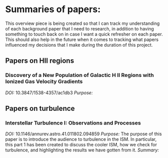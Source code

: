 # Summaries of papers:

This overview piece is being created so that I can track my understanding of each background paper that I need to research, in addition to having something to touch back on in case I want a quick refresher on each paper. This should also help in the future when it comes to tracking what papers influenced my decisions that I make during the duration of this project.

## Papers on HII regions
### Discovery of a New Population of Galactic H II Regions with Ionized Gas Velocity Gradients
*DOI:* 10.3847/1538-4357/ac1db3
*Purpose:*

## Papers on turbulence

### Interstellar Turbulence I: Observations and Processes
*DOI:* 10.1146/annurev.astro.41.011802.094859
*Purpose:* The purpose of this paper is to introduce the audience to turbulence in the ISM. In particular, this part 1 has been created to discuss the cooler ISM, how we check for turbulence, and highlighting the results we have gotten from it.
*Summary:* 
